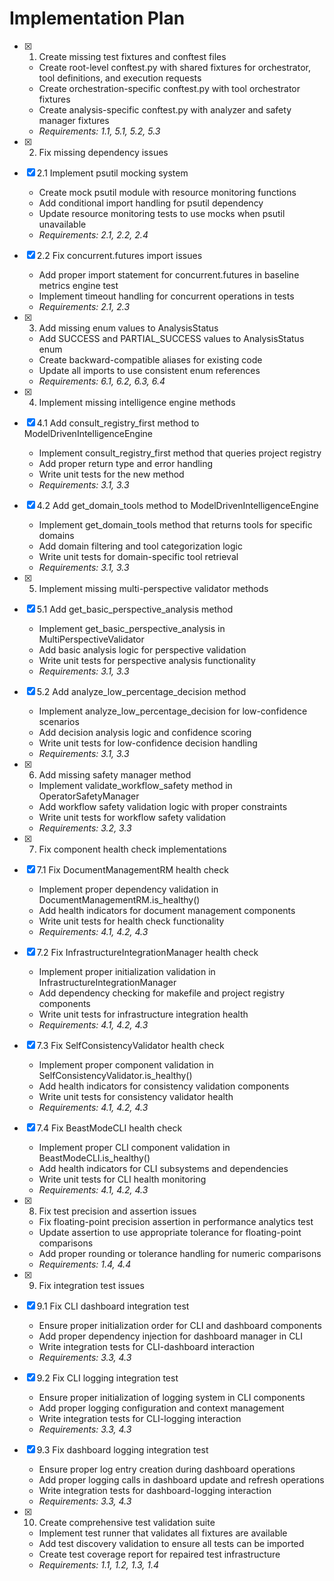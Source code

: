 # Implementation Plan

- [x] 1. Create missing test fixtures and conftest files
  - Create root-level conftest.py with shared fixtures for orchestrator, tool definitions, and execution requests
  - Create orchestration-specific conftest.py with tool orchestrator fixtures
  - Create analysis-specific conftest.py with analyzer and safety manager fixtures
  - _Requirements: 1.1, 5.1, 5.2, 5.3_

- [x] 2. Fix missing dependency issues
- [x] 2.1 Implement psutil mocking system
  - Create mock psutil module with resource monitoring functions
  - Add conditional import handling for psutil dependency
  - Update resource monitoring tests to use mocks when psutil unavailable
  - _Requirements: 2.1, 2.2, 2.4_

- [x] 2.2 Fix concurrent.futures import issues
  - Add proper import statement for concurrent.futures in baseline metrics engine test
  - Implement timeout handling for concurrent operations in tests
  - _Requirements: 2.1, 2.3_

- [x] 3. Add missing enum values to AnalysisStatus
  - Add SUCCESS and PARTIAL_SUCCESS values to AnalysisStatus enum
  - Create backward-compatible aliases for existing code
  - Update all imports to use consistent enum references
  - _Requirements: 6.1, 6.2, 6.3, 6.4_

- [x] 4. Implement missing intelligence engine methods
- [x] 4.1 Add consult_registry_first method to ModelDrivenIntelligenceEngine
  - Implement consult_registry_first method that queries project registry
  - Add proper return type and error handling
  - Write unit tests for the new method
  - _Requirements: 3.1, 3.3_

- [x] 4.2 Add get_domain_tools method to ModelDrivenIntelligenceEngine
  - Implement get_domain_tools method that returns tools for specific domains
  - Add domain filtering and tool categorization logic
  - Write unit tests for domain-specific tool retrieval
  - _Requirements: 3.1, 3.3_

- [x] 5. Implement missing multi-perspective validator methods
- [x] 5.1 Add get_basic_perspective_analysis method
  - Implement get_basic_perspective_analysis in MultiPerspectiveValidator
  - Add basic analysis logic for perspective validation
  - Write unit tests for perspective analysis functionality
  - _Requirements: 3.1, 3.3_

- [x] 5.2 Add analyze_low_percentage_decision method
  - Implement analyze_low_percentage_decision for low-confidence scenarios
  - Add decision analysis logic and confidence scoring
  - Write unit tests for low-confidence decision handling
  - _Requirements: 3.1, 3.3_

- [x] 6. Add missing safety manager method
  - Implement validate_workflow_safety method in OperatorSafetyManager
  - Add workflow safety validation logic with proper constraints
  - Write unit tests for workflow safety validation
  - _Requirements: 3.2, 3.3_

- [x] 7. Fix component health check implementations
- [x] 7.1 Fix DocumentManagementRM health check
  - Implement proper dependency validation in DocumentManagementRM.is_healthy()
  - Add health indicators for document management components
  - Write unit tests for health check functionality
  - _Requirements: 4.1, 4.2, 4.3_

- [x] 7.2 Fix InfrastructureIntegrationManager health check
  - Implement proper initialization validation in InfrastructureIntegrationManager
  - Add dependency checking for makefile and project registry components
  - Write unit tests for infrastructure integration health
  - _Requirements: 4.1, 4.2, 4.3_

- [x] 7.3 Fix SelfConsistencyValidator health check
  - Implement proper component validation in SelfConsistencyValidator.is_healthy()
  - Add health indicators for consistency validation components
  - Write unit tests for consistency validator health
  - _Requirements: 4.1, 4.2, 4.3_

- [x] 7.4 Fix BeastModeCLI health check
  - Implement proper CLI component validation in BeastModeCLI.is_healthy()
  - Add health indicators for CLI subsystems and dependencies
  - Write unit tests for CLI health monitoring
  - _Requirements: 4.1, 4.2, 4.3_

- [x] 8. Fix test precision and assertion issues
  - Fix floating-point precision assertion in performance analytics test
  - Update assertion to use appropriate tolerance for floating-point comparisons
  - Add proper rounding or tolerance handling for numeric comparisons
  - _Requirements: 1.4, 4.4_

- [x] 9. Fix integration test issues
- [x] 9.1 Fix CLI dashboard integration test
  - Ensure proper initialization order for CLI and dashboard components
  - Add proper dependency injection for dashboard manager in CLI
  - Write integration tests for CLI-dashboard interaction
  - _Requirements: 3.3, 4.3_

- [x] 9.2 Fix CLI logging integration test
  - Ensure proper initialization of logging system in CLI components
  - Add proper logging configuration and context management
  - Write integration tests for CLI-logging interaction
  - _Requirements: 3.3, 4.3_

- [x] 9.3 Fix dashboard logging integration test
  - Ensure proper log entry creation during dashboard operations
  - Add proper logging calls in dashboard update and refresh operations
  - Write integration tests for dashboard-logging interaction
  - _Requirements: 3.3, 4.3_

- [x] 10. Create comprehensive test validation suite
  - Implement test runner that validates all fixtures are available
  - Add test discovery validation to ensure all tests can be imported
  - Create test coverage report for repaired test infrastructure
  - _Requirements: 1.1, 1.2, 1.3, 1.4_